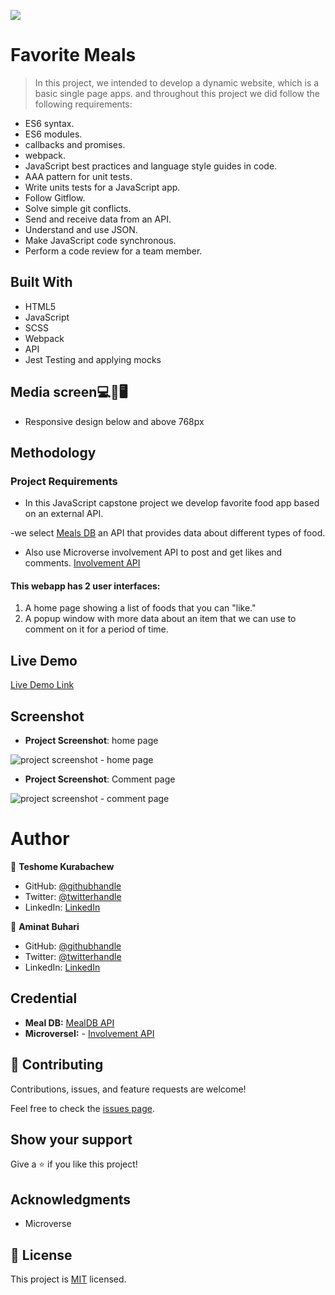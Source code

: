 ![](https://img.shields.io/badge/Microverse-blueviolet)

# Favorite Meals

> In this project, we intended to develop a dynamic website, which is a basic single page apps. and throughout this project we did follow the following requirements:

- ES6 syntax.
- ES6 modules.
- callbacks and promises.
- webpack.
- JavaScript best practices and language style guides in code.
- AAA pattern for unit tests.
- Write units tests for a JavaScript app.
- Follow Gitflow.
- Solve simple git conflicts.
- Send and receive data from an API.
- Understand and use JSON.
- Make JavaScript code synchronous.
- Perform a code review for a team member.

## Built With

- HTML5
- JavaScript
- SCSS
- Webpack
- API
- Jest Testing and applying mocks

## Media screen💻📱🖥️

- Responsive design below and above 768px

## Methodology

### Project Requirements

- In this JavaScript capstone project we develop favorite food app based on an external API.

-we select [Meals DB](https://www.themealdb.com/api.php) an API that provides data about different types of food.

- Also use Microverse involvement API to post and get likes and comments. [Involvement API](https://us-central1-involvement-api.cloudfunctions.net/capstoneApi/apps/NFxX76uVcS9wzX0LJoyT/)

#### This webapp has 2 user interfaces:

1. A home page showing a list of foods that you can "like."
2. A popup window with more data about an item that we can use to comment on it for a period of time.

## Live Demo

[Live Demo Link](https://teshemaximillan.github.io/webpack-test/)

## Screenshot

- **Project Screenshot**: home page

![project screenshot - home page](https://user-images.githubusercontent.com/51437483/163655135-0df603d3-4e75-4139-b501-5b12b181559d.png)

- **Project Screenshot**: Comment page

![project screenshot - comment page](https://user-images.githubusercontent.com/51437483/163655192-0288b591-2508-49f8-856e-b098df5ef7a9.png)

# Author

👤 **Teshome Kurabachew**

- GitHub: [@githubhandle](https://github.com/TesheMaximillan)
- Twitter: [@twitterhandle](https://twitter.com/TesheKura)
- LinkedIn: [LinkedIn](https://www.linkedin.com/in/teshome-kurabachew-aa8067180/)

👤 **Aminat Buhari**

- GitHub: [@githubhandle](https://github.com/AminaBuhari)
- Twitter: [@twitterhandle]()
- LinkedIn: [LinkedIn]()

## Credential

- **Meal DB:** [MealDB API](https://www.themealdb.com/api.php)
- **MicroverseI:** - [Involvement API](https://www.notion.so/Involvement-API-869e60b5ad104603aa6db59e08150270)

## 🤝 Contributing

Contributions, issues, and feature requests are welcome!

Feel free to check the [issues page](https://github.com/AminaBuhari.github.io/Kanban-Board/issues).

## Show your support

Give a ⭐️ if you like this project!

## Acknowledgments

- Microverse 

## 📝 License

This project is [MIT](./MIT.md) licensed.
